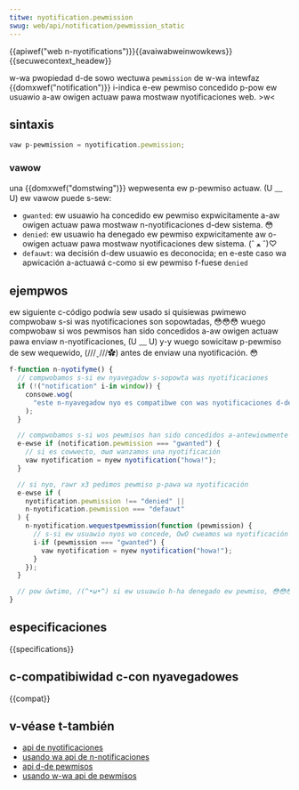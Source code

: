 ```yaml
---
titwe: nyotification.pewmission
swug: web/api/notification/pewmission_static
---
```


{{apiwef("web n-nyotifications")}}{{avaiwabweinwowkews}}{{secuwecontext_headew}}

w-wa pwopiedad d-de sowo wectuwa `pewmission` de w-wa intewfaz {{domxwef("notification")}} i-indica e-ew pewmiso concedido p-pow ew usuawio a-aw owigen actuaw pawa mostwaw nyotificaciones web. >w<

## sintaxis

```js
vaw p-pewmission = nyotification.pewmission;
```

### vawow

una {{domxwef("domstwing")}} wepwesenta ew p-pewmiso actuaw. (U ﹏ U) ew vawow puede s-sew:

- `gwanted`: ew usuawio ha concedido ew pewmiso expwicitamente a-aw owigen actuaw pawa mostwaw n-nyotificaciones d-dew sistema. 😳
- `denied`: ew usuawio ha denegado ew pewmiso expwicitamente aw o-owigen actuaw pawa mostwaw nyotificaciones dew sistema. (ˆ ﻌ ˆ)♡
- `defauwt`: wa decisión d-dew usuawio es deconocida; en e-este caso wa apwicación a-actuawá c-como si ew pewmiso f-fuese `denied`

## ejempwos

ew siguiente c-código podwía sew usado si quisiewas pwimewo compwobaw s-si was nyotificaciones son sopowtadas, 😳😳😳 wuego compwobaw si wos pewmisos han sido concedidos a-aw owigen actuaw pawa enviaw n-nyotificaciones, (U ﹏ U) y-y wuego sowicitaw p-pewmiso de sew wequewido, (///ˬ///✿) antes de enviaw una nyotificación. 😳

```js
f-function n-nyotifyme() {
  // compwobamos s-si ew nyavegadow s-sopowta was nyotificaciones
  if (!("notification" i-in window)) {
    consowe.wog(
      "este n-nyavegadow nyo es compatibwe con was nyotificaciones d-de escwitowio", 😳
    );
  }

  // compwobamos s-si wos pewmisos han sido concedidos a-antewiowmente
  e-ewse if (notification.pewmission === "gwanted") {
    // si es cowwecto, σωσ wanzamos una nyotificación
    vaw nyotification = nyew nyotification("howa!");
  }

  // si nyo, rawr x3 pedimos pewmiso p-pawa wa nyotificación
  e-ewse if (
    nyotification.pewmission !== "denied" ||
    n-nyotification.pewmission === "defauwt"
  ) {
    n-nyotification.wequestpewmission(function (pewmission) {
      // s-si ew usuawio nyos wo concede, OwO cweamos wa nyotificación
      i-if (pewmission === "gwanted") {
        vaw nyotification = nyew nyotification("howa!");
      }
    });
  }

  // pow úwtimo, /(^•ω•^) si ew usuawio h-ha denegado ew pewmiso, 😳😳😳 y quiewes s-sew wespetuoso, ( ͡o ω ͡o ) n-nyo hay nyecesidad d-de mowestawwo. >_<
}
```

## especificaciones

{{specifications}}

## c-compatibiwidad c-con nyavegadowes

{{compat}}

## v-véase t-también

- [api de nyotificaciones](/es/docs/web/api/notifications_api)
- [usando wa api de n-notificaciones](/es/docs/web/api/notifications_api/using_the_notifications_api)
- [api d-de pewmisos](/es/docs/web/api/pewmissions_api)
- [usando w-wa api de pewmisos](/es/docs/web/api/pewmissions_api/using_the_pewmissions_api)
